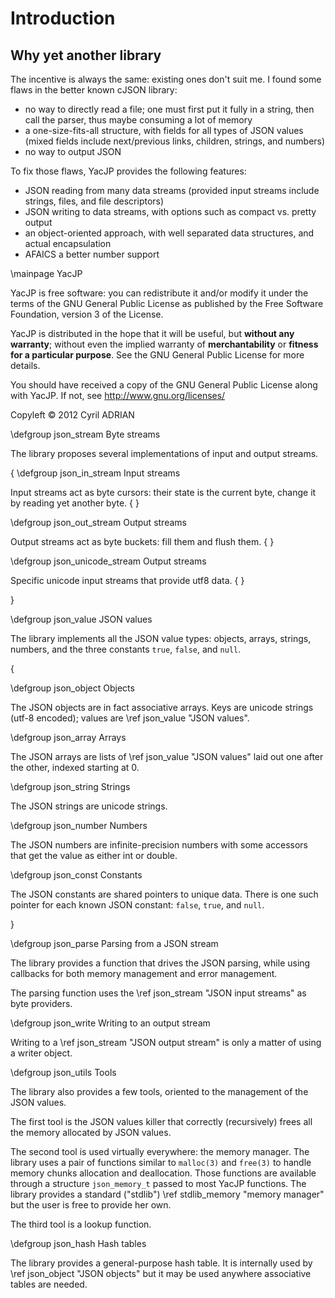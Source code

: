 # Introduction

## Why yet another library

The incentive is always the same: existing ones don't suit me. I found
some flaws in the better known cJSON library:

 * no way to directly read a file; one must first put it fully in a
   string, then call the parser, thus maybe consuming a lot of memory
 * a one-size-fits-all structure, with fields for all types of JSON
   values (mixed fields include next/previous links, children,
   strings, and numbers)
 * no way to output JSON

To fix those flaws, YacJP provides the following features:

 * JSON reading from many data streams (provided input streams include
   strings, files, and file descriptors)
 * JSON writing to data streams, with options such as compact
   vs. pretty output
 * an object-oriented approach, with well separated data structures,
   and actual encapsulation
 * AFAICS a better number support


\mainpage YacJP

YacJP is free software: you can redistribute it and/or modify it under
the terms of the GNU General Public License as published by the Free
Software Foundation, version 3 of the License.

YacJP is distributed in the hope that it will be useful, but __without
any warranty__; without even the implied warranty of
__merchantability__ or __fitness for a particular purpose__.  See the
GNU General Public License for more details.

You should have received a copy of the GNU General Public License
along with YacJP.  If not, see http://www.gnu.org/licenses/

Copyleft © 2012 Cyril ADRIAN


\defgroup json_stream Byte streams

The library proposes several implementations of input and output
streams.

\{
\defgroup json_in_stream Input streams

Input streams act as byte cursors: their state is the current byte,
change it by reading yet another byte.
\{
\}

\defgroup json_out_stream Output streams

Output streams act as byte buckets: fill them and flush them.
\{
\}

\defgroup json_unicode_stream Output streams

Specific unicode input streams that provide utf8 data.
\{
\}

\}


\defgroup json_value JSON values

The library implements all the JSON value types: objects, arrays,
strings, numbers, and the three constants `true`, `false`, and `null`.

\{

\defgroup json_object Objects

The JSON objects are in fact associative arrays. Keys are unicode
strings (utf-8 encoded); values are \ref json_value "JSON values".

\defgroup json_array Arrays

The JSON arrays are lists of \ref json_value "JSON values" laid out
one after the other, indexed starting at 0.

\defgroup json_string Strings

The JSON strings are unicode strings.

\defgroup json_number Numbers

The JSON numbers are infinite-precision numbers with some accessors
that get the value as either int or double.

\defgroup json_const Constants

The JSON constants are shared pointers to unique data. There is one
such pointer for each known JSON constant: `false`, `true`, and
`null`.

\}

\defgroup json_parse Parsing from a JSON stream

The library provides a function that drives the JSON parsing, while
using callbacks for both memory management and error management.

The parsing function uses the \ref json_stream "JSON input streams" as
byte providers.

\defgroup json_write Writing to an output stream

Writing to a \ref json_stream "JSON output stream" is only a matter of
using a writer object.


\defgroup json_utils Tools

The library also provides a few tools, oriented to the management of
the JSON values.

The first tool is the JSON values killer that correctly (recursively)
frees all the memory allocated by JSON values.

The second tool is used virtually everywhere: the memory manager. The
library uses a pair of functions similar to `malloc(3)` and `free(3)`
to handle memory chunks allocation and deallocation. Those functions
are available through a structure `json_memory_t` passed to most YacJP
functions. The library provides a standard ("stdlib") \ref
stdlib_memory "memory manager" but the user is free to provide her
own.

The third tool is a lookup function.


\defgroup json_hash Hash tables

The library provides a general-purpose hash table. It is internally
used by \ref json_object "JSON objects" but it may be used anywhere
associative tables are needed.
